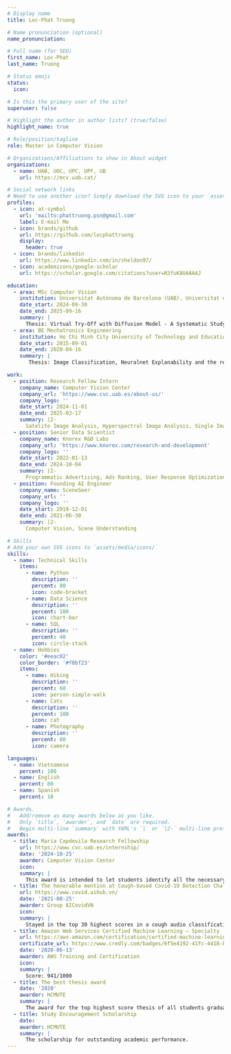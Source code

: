 ```yaml
---
# Display name
title: Loc-Phat Truong

# Name pronunciation (optional)
name_pronunciation: 

# Full name (for SEO)
first_name: Loc-Phat
last_name: Truong

# Status emoji
status:
  icon:

# Is this the primary user of the site?
superuser: false

# Highlight the author in author lists? (true/false)
highlight_name: true

# Role/position/tagline
role: Master in Computer Vision 

# Organizations/Affiliations to show in About widget
organizations:
  - name: UAB, UOC, UPC, UPF, UB
    url: https://mcv.uab.cat/

# Social network links
# Need to use another icon? Simply download the SVG icon to your `assets/media/icons/` folder.
profiles:
  - icon: at-symbol
    url: 'mailto:phattruong.psn@gmail.com'
    label: E-mail Me
  - icon: brands/github
    url: https://github.com/locphattruong
    display:
      header: true
  - icon: brands/linkedin
    url: https://www.linkedin.com/in/sheldon97/
  - icon: academicons/google-scholar
    url: https://scholar.google.com/citations?user=N3fuK8UAAAAJ

education:
  - area: MSc Computer Vision
    institution: Universitat Autònoma de Barcelona (UAB), Universitat de Barcelona (UB), Universitat Pompeu Fabra (UPF), Universitat Politècnica de Catalunya (UPC), Universitat Oberta de Catalunya (UOC)
    date_start: 2024-09-30
    date_end: 2025-09-16
    summary: |
      Thesis: Virtual Try-Off with Diffusion Model - A Systematic Study Toward State-of-the-Art (Grade: 9.4/10).
  - area: BE Mechatronics Engineering
    institution: Ho Chi Minh City University of Technology and Education (HCMUTE)
    date_start: 2015-09-01
    date_end: 2020-04-16
    summary: |
       Thesis: Image Classification, Neuralnet Explanability and the real-time integration with Mechatronics System (9.2/10).

work:
  - position: Research Fellow Intern
    company_name: Computer Vision Center
    company_url: 'https://www.cvc.uab.es/about-us/'
    company_logo: ''
    date_start: 2024-11-01
    date_end: 2025-03-17
    summary: |2-
      Satelite Image Analysis, Hyperspectral Image Analysis, Single ImageSuper Resolution
  - position: Senior Data Scientist
    company_name: Knorex R&D Labs
    company_url: 'https://www.knorex.com/research-and-development'
    company_logo: ''
    date_start: 2022-01-13
    date_end: 2024-10-04
    summary: |2-
      Programmatic Advertising, Ads Ranking, User Response Optimization, Real-time Bidding, Online Learning, Contextual Bandit, Machine Learning, Tabular Deep Learning, Model Calibration, MLOps
  - position: Founding AI Engineer
    company_name: SceneSeer
    company_url: ''
    company_logo: ''
    date_start: 2019-12-01
    date_end: 2021-06-30
    summary: |2-
      Computer Vision, Scene Understanding

# Skills
# Add your own SVG icons to `assets/media/icons/`
skills:
  - name: Technical Skills
    items:
      - name: Python
        description: ''
        percent: 80
        icon: code-bracket
      - name: Data Science
        description: ''
        percent: 100
        icon: chart-bar
      - name: SQL
        description: ''
        percent: 40
        icon: circle-stack
  - name: Hobbies
    color: '#eeac02'
    color_border: '#f0bf23'
    items:
      - name: Hiking
        description: ''
        percent: 60
        icon: person-simple-walk
      - name: Cats
        description: ''
        percent: 100
        icon: cat
      - name: Photography
        description: ''
        percent: 80
        icon: camera

languages:
  - name: Vietnamese
    percent: 100
  - name: English
    percent: 80
  - name: Spanish
    percent: 10

# Awards.
#   Add/remove as many awards below as you like.
#   Only `title`, `awarder`, and `date` are required.
#   Begin multi-line `summary` with YAML's `|` or `|2-` multi-line prefix and indent 2 spaces below.
awards:
  - title: Maria Capdevila Research Fellowship
    url: https://www.cvc.uab.es/internship/
    date: '2024-10-25'
    awarder: Computer Vision Center
    icon: 
    summary: |
      This award is intended to let students identify all the necessary components to solve a specific computer vision and AI problem, evaluate the resulting system, and elaborate a report that describes the achieved results together with the selected algorithms and models.
  - title: The honorable mention at Cough-based Covid-19 Detection Challenge
    url: https://www.covid.aihub.vn/
    date: '2021-08-25'
    awarder: Group AICovidVN
    icon: 
    summary: |
      Stayed in the top 30 highest scores in a cough audio classification challenge.
  - title: Amazon Web Services Certified Machine Learning – Specialty
    url: https://aws.amazon.com/certification/certified-machine-learning-specialty/
    certificate_url: https://www.credly.com/badges/6f5e4192-41fc-4418-b268-ac7dc2dc81c5
    date: '2020-06-13'
    awarder: AWS Training and Certification
    icon:
    summary: |
      Score: 941/1000
  - title: The best thesis award
    date: '2020'
    awarder: HCMUTE
    summary: |
      The award for the top highest score thesis of all students graduating this year.
  - title: Study Encouragement Scholarship
    date: 
    awarder: HCMUTE
    summary: |
      The scholarship for outstanding academic performance.
---
```

